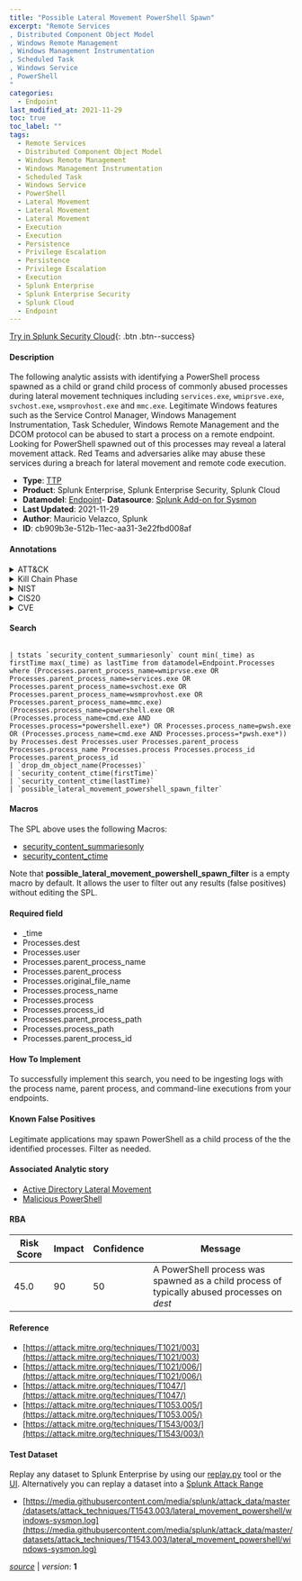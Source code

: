 ```yaml
---
title: "Possible Lateral Movement PowerShell Spawn"
excerpt: "Remote Services
, Distributed Component Object Model
, Windows Remote Management
, Windows Management Instrumentation
, Scheduled Task
, Windows Service
, PowerShell
"
categories:
  - Endpoint
last_modified_at: 2021-11-29
toc: true
toc_label: ""
tags:
  - Remote Services
  - Distributed Component Object Model
  - Windows Remote Management
  - Windows Management Instrumentation
  - Scheduled Task
  - Windows Service
  - PowerShell
  - Lateral Movement
  - Lateral Movement
  - Lateral Movement
  - Execution
  - Execution
  - Persistence
  - Privilege Escalation
  - Persistence
  - Privilege Escalation
  - Execution
  - Splunk Enterprise
  - Splunk Enterprise Security
  - Splunk Cloud
  - Endpoint
---
```




[Try in Splunk Security Cloud](https://www.splunk.com/en_splunk_app_enrichmentus/cyber-security.html){: .btn .btn--success}

#### Description

The following analytic assists with identifying a PowerShell process spawned as a child or grand child process of commonly abused processes during lateral movement techniques including `services.exe`, `wmiprsve.exe`, `svchost.exe`, `wsmprovhost.exe` and `mmc.exe`. Legitimate Windows features such as the Service Control Manager, Windows Management Instrumentation, Task Scheduler, Windows Remote Management and the DCOM protocol can be abused to start a process on a remote endpoint. Looking for PowerShell spawned out of this processes may reveal a lateral movement attack. Red Teams and adversaries alike may abuse these services during a breach for lateral movement and remote code execution.

- **Type**: [TTP](https://github.com/splunk/security_content/wiki/Detection-Analytic-Types)
- **Product**: Splunk Enterprise, Splunk Enterprise Security, Splunk Cloud
- **Datamodel**: [Endpoint](https://docs.splunk.com/Documentation/CIM/latest/User/Endpoint)- **Datasource**: [Splunk Add-on for Sysmon](https://splunkbase.splunk.com/app/5709)
- **Last Updated**: 2021-11-29
- **Author**: Mauricio Velazco, Splunk
- **ID**: cb909b3e-512b-11ec-aa31-3e22fbd008af


#### Annotations

<details>
  <summary>ATT&CK</summary>

<div markdown="1">


| ID             | Technique        |  Tactic             |
| -------------- | ---------------- |-------------------- |
| [T1021](https://attack.mitre.org/techniques/T1021/) | Remote Services | Lateral Movement |

| [T1021.003](https://attack.mitre.org/techniques/T1021/003/) | Distributed Component Object Model | Lateral Movement |

| [T1021.006](https://attack.mitre.org/techniques/T1021/006/) | Windows Remote Management | Lateral Movement |

| [T1047](https://attack.mitre.org/techniques/T1047/) | Windows Management Instrumentation | Execution |

| [T1053.005](https://attack.mitre.org/techniques/T1053/005/) | Scheduled Task | Execution, Persistence, Privilege Escalation |

| [T1543.003](https://attack.mitre.org/techniques/T1543/003/) | Windows Service | Persistence, Privilege Escalation |

| [T1059.001](https://attack.mitre.org/techniques/T1059/001/) | PowerShell | Execution |

</div>
</details>


<details>
  <summary>Kill Chain Phase</summary>

<div markdown="1">

* Exploitation


</div>
</details>


<details>
  <summary>NIST</summary>

<div markdown="1">



</div>
</details>

<details>
  <summary>CIS20</summary>

<div markdown="1">



</div>
</details>

<details>
  <summary>CVE</summary>

<div markdown="1">


</div>
</details>

#### Search

```

| tstats `security_content_summariesonly` count min(_time) as firstTime max(_time) as lastTime from datamodel=Endpoint.Processes where (Processes.parent_process_name=wmiprvse.exe OR Processes.parent_process_name=services.exe OR Processes.parent_process_name=svchost.exe OR Processes.parent_process_name=wsmprovhost.exe OR Processes.parent_process_name=mmc.exe) (Processes.process_name=powershell.exe OR (Processes.process_name=cmd.exe AND Processes.process=*powershell.exe*) OR Processes.process_name=pwsh.exe OR (Processes.process_name=cmd.exe AND Processes.process=*pwsh.exe*)) by Processes.dest Processes.user Processes.parent_process Processes.process_name Processes.process Processes.process_id Processes.parent_process_id 
| `drop_dm_object_name(Processes)` 
| `security_content_ctime(firstTime)` 
| `security_content_ctime(lastTime)` 
| `possible_lateral_movement_powershell_spawn_filter`
```

#### Macros
The SPL above uses the following Macros:
* [security_content_summariesonly](https://github.com/splunk/security_content/blob/develop/macros/security_content_summariesonly.yml)
* [security_content_ctime](https://github.com/splunk/security_content/blob/develop/macros/security_content_ctime.yml)

Note that **possible_lateral_movement_powershell_spawn_filter** is a empty macro by default. It allows the user to filter out any results (false positives) without editing the SPL.

#### Required field
* _time
* Processes.dest
* Processes.user
* Processes.parent_process_name
* Processes.parent_process
* Processes.original_file_name
* Processes.process_name
* Processes.process
* Processes.process_id
* Processes.parent_process_path
* Processes.process_path
* Processes.parent_process_id


#### How To Implement
To successfully implement this search, you need to be ingesting logs with the process name, parent process, and command-line executions from your endpoints.

#### Known False Positives
Legitimate applications may spawn PowerShell as a child process of the the identified processes. Filter as needed.

#### Associated Analytic story
* [Active Directory Lateral Movement](/stories/active_directory_lateral_movement)
* [Malicious PowerShell](/stories/malicious_powershell)




#### RBA

| Risk Score  | Impact      | Confidence   | Message      |
| ----------- | ----------- |--------------|--------------|
| 45.0 | 90 | 50 | A PowerShell process was spawned as a child process of typically abused processes on $dest$ |


#### Reference

* [https://attack.mitre.org/techniques/T1021/003](https://attack.mitre.org/techniques/T1021/003)
* [https://attack.mitre.org/techniques/T1021/006/](https://attack.mitre.org/techniques/T1021/006/)
* [https://attack.mitre.org/techniques/T1047/](https://attack.mitre.org/techniques/T1047/)
* [https://attack.mitre.org/techniques/T1053.005/](https://attack.mitre.org/techniques/T1053.005/)
* [https://attack.mitre.org/techniques/T1543/003/](https://attack.mitre.org/techniques/T1543/003/)



#### Test Dataset
Replay any dataset to Splunk Enterprise by using our [replay.py](https://github.com/splunk/attack_data#using-replaypy) tool or the [UI](https://github.com/splunk/attack_data#using-ui).
Alternatively you can replay a dataset into a [Splunk Attack Range](https://github.com/splunk/attack_range#replay-dumps-into-attack-range-splunk-server)


* [https://media.githubusercontent.com/media/splunk/attack_data/master/datasets/attack_techniques/T1543.003/lateral_movement_powershell/windows-sysmon.log](https://media.githubusercontent.com/media/splunk/attack_data/master/datasets/attack_techniques/T1543.003/lateral_movement_powershell/windows-sysmon.log)



[*source*](https://github.com/splunk/security_content/tree/develop/detections/endpoint/possible_lateral_movement_powershell_spawn.yml) \| *version*: **1**
